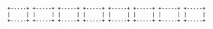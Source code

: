 	+-----+ +-----+ +-----+ +-----+ +-----+ +-----+ +-----+ +-----+
	|     | |     | |     | |     | |     | |     | |     | |     |
	+-----+ +-----+ +-----+ +-----+ +-----+ +-----+ +-----+ +-----+
